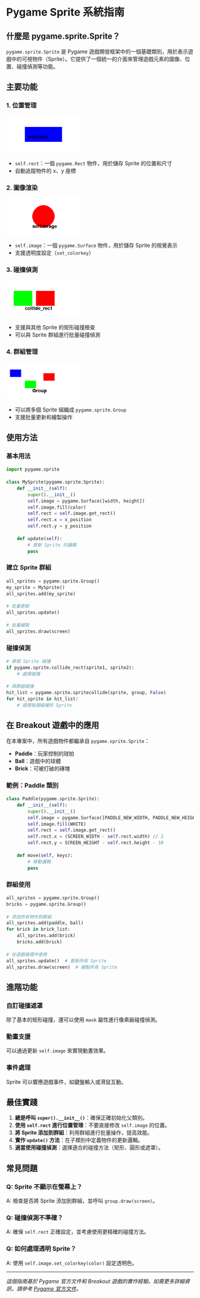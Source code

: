 # Pygame Sprite 系統指南

## 什麼是 pygame.sprite.Sprite？

`pygame.sprite.Sprite` 是 Pygame 遊戲開發框架中的一個基礎類別，用於表示遊戲中的可視物件（Sprite）。它提供了一個統一的介面來管理遊戲元素的圖像、位置、碰撞偵測等功能。

## 主要功能

### 1. 位置管理

![位置管理說明](images/sprite_position.png)

- `self.rect`：一個 `pygame.Rect` 物件，用於儲存 Sprite 的位置和尺寸
- 自動追蹤物件的 x、y 座標

### 2. 圖像渲染

![圖像渲染說明](images/sprite_image.png)

- `self.image`：一個 `pygame.Surface` 物件，用於儲存 Sprite 的視覺表示
- 支援透明度設定（`set_colorkey`）

### 3. 碰撞偵測

![碰撞偵測說明](images/sprite_collision.png)

- 支援與其他 Sprite 的矩形碰撞檢查
- 可以與 Sprite 群組進行批量碰撞偵測

### 4. 群組管理

![群組管理說明](images/sprite_group.png)

- 可以將多個 Sprite 組織成 `pygame.sprite.Group`
- 支援批量更新和繪製操作

## 使用方法

### 基本用法

```python
import pygame.sprite

class MySprite(pygame.sprite.Sprite):
    def __init__(self):
        super().__init__()
        self.image = pygame.Surface([width, height])
        self.image.fill(color)
        self.rect = self.image.get_rect()
        self.rect.x = x_position
        self.rect.y = y_position

    def update(self):
        # 更新 Sprite 的邏輯
        pass
```

### 建立 Sprite 群組

```python
all_sprites = pygame.sprite.Group()
my_sprite = MySprite()
all_sprites.add(my_sprite)

# 批量更新
all_sprites.update()

# 批量繪製
all_sprites.draw(screen)
```

### 碰撞偵測

```python
# 單個 Sprite 碰撞
if pygame.sprite.collide_rect(sprite1, sprite2):
    # 處理碰撞

# 與群組碰撞
hit_list = pygame.sprite.spritecollide(sprite, group, False)
for hit_sprite in hit_list:
    # 處理每個碰撞的 Sprite
```

## 在 Breakout 遊戲中的應用

在本專案中，所有遊戲物件都繼承自 `pygame.sprite.Sprite`：

- **Paddle**：玩家控制的球拍
- **Ball**：遊戲中的球體
- **Brick**：可被打破的磚塊

### 範例：Paddle 類別

```python
class Paddle(pygame.sprite.Sprite):
    def __init__(self):
        super().__init__()
        self.image = pygame.Surface([PADDLE_NEW_WIDTH, PADDLE_NEW_HEIGHT])
        self.image.fill(WHITE)
        self.rect = self.image.get_rect()
        self.rect.x = (SCREEN_WIDTH - self.rect.width) // 2
        self.rect.y = SCREEN_HEIGHT - self.rect.height - 10

    def move(self, keys):
        # 移動邏輯
        pass
```

### 群組使用

```python
all_sprites = pygame.sprite.Group()
bricks = pygame.sprite.Group()

# 添加所有物件到群組
all_sprites.add(paddle, ball)
for brick in brick_list:
    all_sprites.add(brick)
    bricks.add(brick)

# 在遊戲循環中使用
all_sprites.update()  # 更新所有 Sprite
all_sprites.draw(screen)  # 繪製所有 Sprite
```

## 進階功能

### 自訂碰撞遮罩
除了基本的矩形碰撞，還可以使用 `mask` 屬性進行像素級碰撞偵測。

### 動畫支援
可以通過更新 `self.image` 來實現動畫效果。

### 事件處理
Sprite 可以響應遊戲事件，如鍵盤輸入或滑鼠互動。

## 最佳實踐

1. **總是呼叫 `super().__init__()`**：確保正確初始化父類別。
2. **使用 `self.rect` 進行位置管理**：不要直接修改 `self.image` 的位置。
3. **將 Sprite 添加到群組**：利用群組進行批量操作，提高效能。
4. **實作 `update()` 方法**：在子類別中定義物件的更新邏輯。
5. **適當使用碰撞偵測**：選擇適合的碰撞方法（矩形、圓形或遮罩）。

## 常見問題

### Q: Sprite 不顯示在螢幕上？
A: 檢查是否將 Sprite 添加到群組，並呼叫 `group.draw(screen)`。

### Q: 碰撞偵測不準確？
A: 確保 `self.rect` 正確設定，並考慮使用更精確的碰撞方法。

### Q: 如何處理透明 Sprite？
A: 使用 `self.image.set_colorkey(color)` 設定透明色。

---

*這個指南基於 Pygame 官方文件和 Breakout 遊戲的實作經驗。如需更多詳細資訊，請參考 [Pygame 官方文件](https://www.pygame.org/docs/ref/sprite.html)。*